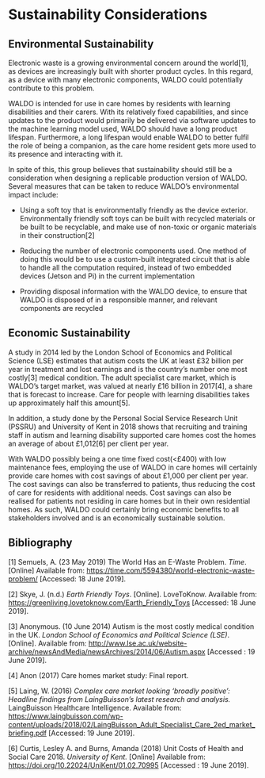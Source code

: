 #  Sustainability Considerations

  

## Environmental Sustainability

  

Electronic waste is a growing environmental concern around the world[1], as devices are increasingly built with shorter product cycles. In this regard, as a device with many electronic components, WALDO could potentially contribute to this problem.

  

WALDO is intended for use in care homes by residents with learning disabilities and their carers. With its relatively fixed capabilities, and since updates to the product would primarily be delivered via software updates to the machine learning model used, WALDO should have a long product lifespan. Furthermore, a long lifespan would enable WALDO to better fulfil the role of being a companion, as the care home resident gets more used to its presence and interacting with it.

  

In spite of this, this group believes that sustainability should still be a consideration when designing a replicable production version of WALDO. Several measures that can be taken to reduce WALDO’s environmental impact include:

  

-   Using a soft toy that is environmentally friendly as the device exterior. Environmentally friendly soft toys can be built with recycled materials or be built to be recyclable, and make use of non-toxic or organic materials in their construction[2]
    
-   Reducing the number of electronic components used. One method of doing this would be to use a custom-built integrated circuit that is able to handle all the computation required, instead of two embedded devices (Jetson and Pi) in the current implementation
    
-   Providing disposal information with the WALDO device, to ensure that WALDO is disposed of in a responsible manner, and relevant components are recycled
    

  

## Economic Sustainability

  

A study in 2014 led by the London School of Economics and Political Science (LSE) estimates that autism costs the UK at least £32 billion per year in treatment and lost earnings and is the country’s number one most costly[3] medical condition. The adult specialist care market, which is WALDO’s target market, was valued at nearly £16 billion in 2017[4], a share that is forecast to increase. Care for people with learning disabilities takes up approximately half this amount[5].

  

In addition, a study done by the Personal Social Service Research Unit (PSSRU) and University of Kent in 2018 shows that recruiting and training staff in autism and learning disability supported care homes cost the homes an average of about £1,012[6] per client per year.

  

With WALDO possibly being a one time fixed cost(<£400) with low maintenance fees, employing the use of WALDO in care homes will certainly provide care homes with cost savings of about £1,000 per client per year. The cost savings can also be transferred to patients, thus reducing the cost of care for residents with additional needs. Cost savings can also be realised for patients not residing in care homes but in their own residential homes. As such, WALDO could certainly bring economic benefits to all stakeholders involved and is an economically sustainable solution.

## Bibliography

  

[1] Semuels, A. (23 May 2019) The World Has an E-Waste Problem. *Time*. [Online] Available from: https://time.com/5594380/world-electronic-waste-problem/ [Accessed: 18 June 2019].

  

[2] Skye, J. (n.d.) *Earth Friendly Toys*. [Online]. LoveToKnow. Available from: https://greenliving.lovetoknow.com/Earth_Friendly_Toys [Accessed: 18 June 2019].

  

[3] Anonymous. (10 June 2014) Autism is the most costly medical condition in the UK. *London School of Economics and Political Science (LSE)*. [Online]. Available from: http://www.lse.ac.uk/website-archive/newsAndMedia/newsArchives/2014/06/Autism.aspx [Accessed : 19 June 2019].

  

[4] Anon (2017) Care homes market study: Final report. 

  

[5] Laing, W. (2016) *Complex care market looking ‘broadly positive’: Headline findings from LaingBuisson’s latest research and analysis.* LaingBuisson Healthcare Intelligence. Available from: https://www.laingbuisson.com/wp-content/uploads/2018/02/LaingBuisson_Adult_Specialist_Care_2ed_market_briefing.pdf [Accessed: 19 June 2019].

  

[6] Curtis, Lesley A. and Burns, Amanda (2018) Unit Costs of Health and Social Care 2018. *University of Kent.* [Online] Available from: https://doi.org/10.22024/UniKent/01.02.70995 [Accessed : 19 June 2019].